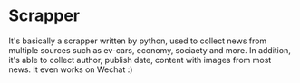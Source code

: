 # Scrapper
It's basically a scrapper written by python, used to collect news from multiple sources such as ev-cars, economy, sociaety and more. In addition, it's able to collect author, publish date, content with images from most news. It even works on Wechat :)
